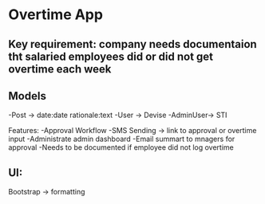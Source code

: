 # Overtime App

## Key requirement: company needs documentaion tht salaried employees did or did not get overtime each week

## Models
-Post -> date:date rationale:text
-User -> Devise
-AdminUser-> STI

Features:
-Approval Workflow
-SMS Sending -> link to approval or overtime input
-Administrate admin dashboard
-Email summart to mnagers for approval
-Needs to be documented if employee did not log overtime

## UI:
Bootstrap -> formatting